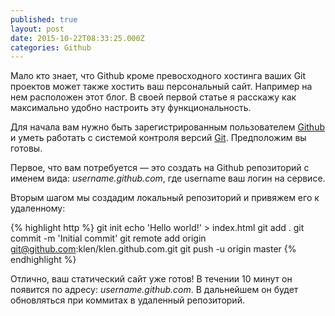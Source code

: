 ```yaml
---
published: true
layout: post
date: 2015-10-22T08:33:25.000Z
categories: Github
---
```


Mало кто знает, что Github кроме превосходного хостинга ваших Git проектов может также хостить ваш персональный сайт. Например на нем расположен этот блог. В своей первой статье я расскажу как максимально удобно настроить эту функциональность.

Для начала вам нужно быть зарегистрированным пользователем [Github](http://github.com/) и уметь работать с системой контроля версий [Git](http://git-scm.com/). Предположим вы готовы.

Первое, что вам потребуется — это создать на Github репозиторий с именем вида: _username.github.com_, где username ваш логин на сервисе. 

Вторым шагом мы создадим локальный репозиторий и привяжем его к удаленному:

{% highlight http %}
git init
echo 'Hello world!' > index.html
git add .
git commit -m 'Initial commit'
git remote add origin git@github.com:klen/klen.github.com.git
git push -u origin master
{% endhighlight %}

Отлично, ваш статический сайт уже готов! В течении 10 минут он появится по адресу: _username.github.com_. В дальнейшем он будет обновляться при коммитах в удаленный репозиторий. 